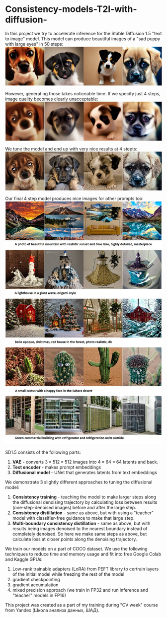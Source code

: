 # Consistency-models-T2I-with-diffusion-
In this project we try to accelerate inference for the Stable Diffusion 1.5 "text to image" model. This model can produce beautiful images of a "sad puppy with large eyes" in 50 steps: ![SD1.5 50 step sample](result_images/SD_50steps.jpg) 

However, generating those takes noticeable time. If we specify just 4 steps, image quality becomes clearly unacceptable: ![SD1.5 4 step sample](result_images/SD_4steps.jpg) 

We tune the model and end up with very nice results at 4 stepts: ![Multi-boundary consistensy distillation](result_images/MBCD.jpg)

Our final 4 step model produces nice images for other prompts too: ![Multi-boundary consistensy distillation samples for other prompts](result_images/MBCD_other_prompts.jpg) 


SD1.5 consists of the following parts:
1) **VAE** - converts $3{\times}512{\times}512$ images into $4{\times}64{\times}64$ latents and back.
2) **Text encoder** - makes prompt embeddings
3) **Diffusional model** - UNet that generates latents from text embeddings

We demonstrate 3 slightly different approaches to tuning the diffusional model:
1) **Consistency training** - teaching the model to make larger steps along the diffusional denoising trajectory by calculating loss between results (one-step-denoised images) before and after the large step.
2) **Consistency distillation** - same as above, but with using a "teacher" model with classifier-free guidance to make that large step.
3) **Multi-boundary consistency distillation** - same as above, but with results being images denoised to the nearest boundary instead of completely denoised. So here we make same steps as above, but calculate loss at closer points along the denoising trajectory.

We train our models on a part of COCO dataset. We use the following techniques to reduce time and memory usage and fit into free Google Colab and Kaggle GPUs:
1) Low-rank trainable adapters (LoRA) from PEFT library to certrain layers of the initial model while freezing the rest of the model
2) gradient checkpointing
3) gradient accumulation
4) mixed precision approach (we train in FP32 and run inference and "teacher" models in FP16)

This project was created as a part of my training during "CV week" course from Yandex (Школа анализа данных, ШАД).
